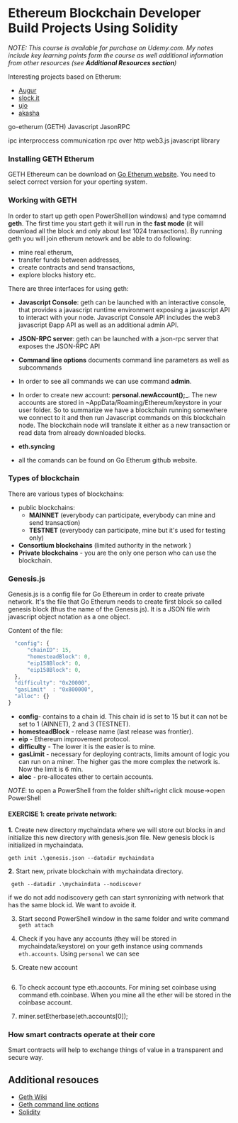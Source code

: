 # Ethereum Blockchain Developer Build Projects Using Solidity
<em>NOTE: This course is available for purchase on Udemy.com. My notes include key learning points form the course as well additional information from other resources (see __Additional Resources section__)</em>

Interesting projects based on Etherum:

- [Augur](https://augur.net/)
- [slock.it](https://slock.it/)
- [ujo](https://ujomusic.com/)
- [akasha](https://akasha.world/)


go-etherum (GETH)
Javascript JasonRPC

ipc interproccess communication
rpc over http
web3.js javascript library

### Installing GETH Etherum
GETH Ethereum can be download on [Go Etherum website](https://geth.ethereum.org/downloads/). You need to select correct version for your operting system.

### Working with GETH
In order to start up geth open PowerShell(on windows) and type comamnd __geth__. The first time you start geth it will run in the __fast mode__ (it will download all the block and only about last 1024 transactions). By running geth you will join etherum netowrk and be able to do following:
- mine real etherum,
- transfer funds between addresses,
- create contracts and send transactions,
- explore blocks history
etc.

There are three interfaces for using geth:
  - __Javascript Console__: geth can be launched with an interactive console, that provides a javascript runtime environment exposing a javascript API to interact with your node. Javascript Console API includes the web3 javascript Ðapp API as well as an additional admin API.
  - __JSON-RPC server__: geth can be launched with a json-rpc server that exposes the JSON-RPC API
  - __Command line options__ documents command line parameters as well as subcommands


- In order to see all commands we can use command __admin__.
- In order to create new account: __personal.newAccount();___. The new accounts are stored in ~AppData/Roaming/Ethereum/keystore in your user folder. So to summarize we have a blockchain running somewhere we connect to it and then run Javascript commands on this blockchain node. The blockchain node will translate it either as a new transaction or read data from already downloaded blocks.
- __eth.syncing__
- all the comands can be found on Go Etherum github website.

### Types of blockchain

There are various types of blockchains:
-  public blockchains:
   - __MAINNET__ (everybody can participate, everybody can mine and send transaction)
   - __TESTNET__ (everybody can participate, mine but it's used for testing only)
- __Consortium blockchains__ (limited authority in the network
)
- __Private blockchains__ - you are the only one person who can use the blockchain.

### Genesis.js
Genesis.js is a config file for Go Ethereum in order to create private network. It's the file that Go Etherum needs to create first block so called genesis block (thus the name of the Genesis.js). It is a JSON file wirh javascript object notation as a one object.

Content of the file:

```javascript
  "config": {
      "chainID": 15,
      "homesteadBlock": 0,
      "eip158Block": 0,
      "eip158Block": 0,
  },
  "difficulty": "0x20000",
  "gasLimit"  : "0x800000",
  "alloc": {}
}
````
- __config__- contains to a chain id. This chain id is set to 15 but it can not be set to 1 (AINNET), 2 and 3 (TESTNET).
- __homesteadBlock__ - release name (last release was frontier).
- __eip__ - Ethereum improvement protocol.
- __difficulty__ -  The lower it is the easier is to mine.
- __gasLimit__  - necessary for deploying contracts, limits amount of logic you can run on a miner. The higher gas the more complex the network is. Now the limit is 6 mln.
- __aloc__ - pre-allocates ether to certain accounts.

<em>NOTE</em>: to open a PowerShell from the folder shift+right click mouse->open PowerShell

#### __EXERCISE 1__: create private network:

__1.__  Create new directory mychaindata where we will store out blocks in and initialize this new directory with genesis.json file. New genesis block is initialized in mychaindata.

```ethereum
geth init .\genesis.json --datadir mychaindata
```
__2.__ Start new, private blockchain with mychaindata directory.

```etherum
 geth --datadir .\mychaindata --nodiscover
```
if we do not add nodiscovery geth can start synronizing with network that has the same block id. We want to avoide it.

3. Start second PowerShell window in the same folder and write command ```geth attach```

4. Check if you have any accounts (they will be stored in mychaindata/keystore) on your geth instance using commands ```eth.accounts```. Using ```personal``` we can see

5. Create new account
```personal.newAccount();
```
6. To check account type eth.accounts. For mining set coinbase using command eth.coinbase. When you mine all the ether will be stored in the coinbase account.

7. miner.setEtherbase(eth.accounts[0]);

### How smart contracts operate at their core

Smart contracts will help to exchange things of value in a transparent and secure way.

## Additional resouces
- [Geth Wiki](https://github.com/ethereum/go-ethereum/wiki/geth)
- [Geth command line options](https://github.com/ethereum/go-ethereum/wiki/Command-Line-Options)
- [Solidity](https://solidity.readthedocs.io/en/latest/installing-solidity.html#versioning)

